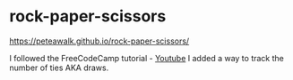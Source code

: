 # rock-paper-scissors
https://peteawalk.github.io/rock-paper-scissors/

I followed the FreeCodeCamp tutorial - [Youtube](https://www.youtube.com/watch?v=jaVNP3nIAv0)
I added a way to track the number of ties AKA draws.
